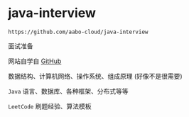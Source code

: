 # java-interview

`https://github.com/aabo-cloud/java-interview`

面试准备

网站自学自 [GitHub](https://github.com/Snailclimb/docsify-demo)

数据结构、计算机网络、操作系统、组成原理 (好像不是很需要)

`Java` 语言、数据库、各种框架、分布式等等

`LeetCode` 刷题经验、算法模板







